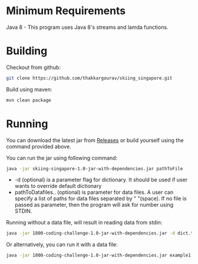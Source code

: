 # Minimum Requirements
Java 8 - This program uses Java 8's streams and lamda functions.
# Building
Checkout from github:
```sh
git clone https://github.com/thakkargourav/skiing_singapore.git
```
Build using maven:
```sh
mvn clean package
```
# Running
You can download the latest jar from [Releases](https://github.com/thakkargourav/skiing_singapore/releases) or build yourself using the command provided above.

You can run the jar using following command:
```sh
java -jar skiing-singapore-1.0-jar-with-dependencies.jar pathToFile
```
* -d (optional) is a parameter flag for dictionary. It should be used if user wants to override default dictionary
* pathToDatafiles.. (optional) is parameter for data files. A user can specify a list of paths for data files separated by " "(space). If no file is passed as parameter, then the program will ask for number using STDIN.

Running without a data file, will result in reading data from stdin:
```sh
java -jar 1800-coding-challenge-1.0-jar-with-dependencies.jar -d dict.txt
```
Or alternatively, you can run it with a data file:
```sh
java -jar 1800-coding-challenge-1.0-jar-with-dependencies.jar example1.txt example2.txt
```